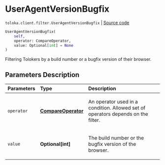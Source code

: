 # UserAgentVersionBugfix
`toloka.client.filter.UserAgentVersionBugfix` | [Source code](https://github.com/Toloka/toloka-kit/blob/v1.2.3/src/client/filter.py#L756)

```python
UserAgentVersionBugfix(
    self,
    operator: CompareOperator,
    value: Optional[int] = None
)
```

Filtering Tolokers by a build number or a bugfix version of their browser.

## Parameters Description

| Parameters | Type | Description |
| :----------| :----| :-----------|
`operator`|**[CompareOperator](toloka.client.primitives.operators.CompareOperator.md)**|<p>An operator used in a condition. Allowed set of operators depends on the filter.</p>
`value`|**Optional\[int\]**|<p>The build number or the bugfix version of the browser.</p>
